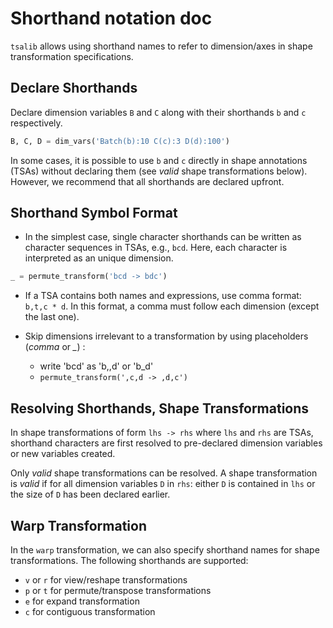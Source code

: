 # Shorthand notation doc

`tsalib` allows using shorthand names to refer to dimension/axes in shape transformation specifications. 

## Declare Shorthands

Declare dimension variables `B` and `C` along with their shorthands `b` and `c` respectively. 

```python
B, C, D = dim_vars('Batch(b):10 C(c):3 D(d):100')
```
In some cases, it is possible to use `b` and `c` directly in shape annotations (TSAs) without declaring them (see *valid* shape transformations below). However, we recommend that all shorthands are declared upfront.


## Shorthand Symbol Format

* In the simplest case, single character shorthands can be written as character sequences in TSAs, e.g., `bcd`. Here, each character is interpreted as an unique dimension.
```python
_ = permute_transform('bcd -> bdc')
```

* If a TSA contains both names and expressions, use comma format: `b,t,c * d`. In this format, a comma must follow each dimension (except the last one).

* Skip dimensions irrelevant to a transformation by using placeholders (*comma* or *_*) : 
    - write 'bcd' as 'b,,d' or 'b_d'
    - ```permute_transform(',c,d -> ,d,c')```

## Resolving Shorthands, Shape Transformations

In shape transformations of form `lhs -> rhs` where `lhs` and `rhs` are TSAs, shorthand characters are first resolved to pre-declared dimension variables or new variables created.

Only *valid* shape transformations can be resolved. A shape transformation is *valid* if for all dimension variables `D` in  `rhs`: either `D` is contained in `lhs` or the size of `D` has been declared earlier.


## Warp Transformation

In the `warp` transformation, we can also specify shorthand names for shape transformations. The following shorthands are supported:
- `v`  or `r` for view/reshape transformations
- `p`  or `t` for permute/transpose transformations
- `e` for expand transformation
- `c` for contiguous transformation
